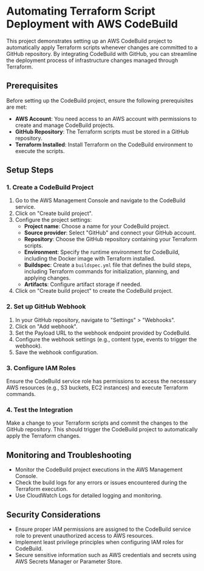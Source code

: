 # Automating Terraform Script Deployment with AWS CodeBuild

This project demonstrates setting up an AWS CodeBuild project to automatically apply Terraform scripts whenever changes are committed to a GitHub repository. By integrating CodeBuild with GitHub, you can streamline the deployment process of infrastructure changes managed through Terraform.

## Prerequisites

Before setting up the CodeBuild project, ensure the following prerequisites are met:

- **AWS Account**: You need access to an AWS account with permissions to create and manage CodeBuild projects.
- **GitHub Repository**: The Terraform scripts must be stored in a GitHub repository.
- **Terraform Installed**: Install Terraform on the CodeBuild environment to execute the scripts.

## Setup Steps

### 1. Create a CodeBuild Project

1. Go to the AWS Management Console and navigate to the CodeBuild service.
2. Click on "Create build project".
3. Configure the project settings:
   - **Project name**: Choose a name for your CodeBuild project.
   - **Source provider**: Select "GitHub" and connect your GitHub account.
   - **Repository**: Choose the GitHub repository containing your Terraform scripts.
   - **Environment**: Specify the runtime environment for CodeBuild, including the Docker image with Terraform installed.
   - **Buildspec**: Create a `buildspec.yml` file that defines the build steps, including Terraform commands for initialization, planning, and applying changes.
   - **Artifacts**: Configure artifact storage if needed.
4. Click on "Create build project" to create the CodeBuild project.

### 2. Set up GitHub Webhook

1. In your GitHub repository, navigate to "Settings" > "Webhooks".
2. Click on "Add webhook".
3. Set the Payload URL to the webhook endpoint provided by CodeBuild.
4. Configure the webhook settings (e.g., content type, events to trigger the webhook).
5. Save the webhook configuration.

### 3. Configure IAM Roles

Ensure the CodeBuild service role has permissions to access the necessary AWS resources (e.g., S3 buckets, EC2 instances) and execute Terraform commands.

### 4. Test the Integration

Make a change to your Terraform scripts and commit the changes to the GitHub repository. This should trigger the CodeBuild project to automatically apply the Terraform changes.

## Monitoring and Troubleshooting

- Monitor the CodeBuild project executions in the AWS Management Console.
- Check the build logs for any errors or issues encountered during the Terraform execution.
- Use CloudWatch Logs for detailed logging and monitoring.

## Security Considerations

- Ensure proper IAM permissions are assigned to the CodeBuild service role to prevent unauthorized access to AWS resources.
- Implement least privilege principles when configuring IAM roles for CodeBuild.
- Secure sensitive information such as AWS credentials and secrets using AWS Secrets Manager or Parameter Store.
